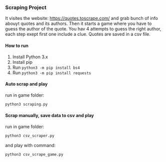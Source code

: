 ### Scraping Project

It visites the website: https://quotes.toscrape.com/ and grab bunch of info abouyt quotes and its authors. Then it starts a game where you have to guess the author of the quote. You hav 4 attempts to guess the right author, each step exept first one include a clue. Quotes are saved in a csv file.

#### How to run

1. Install Python 3.x
2. Install pip
3. Run `python3 -m pip install bs4`
4. Run `python3 -m pip install requests`

#### Auto scrap and play

run in game folder:

```bash
python3 scraping.py
```

#### Scrap manually, save data to csv and play

run in game folder:

```bash
python3 csv_scraper.py
```

and play with command:

```bash
python3 csv_scrape_game.py
```
